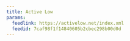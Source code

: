 ```yaml
---
title: Active Low
params:
  feedlink: https://activelow.net/index.xml
  feedid: 7caf98f1f14840605b2cbec298b00d0d
---
```

